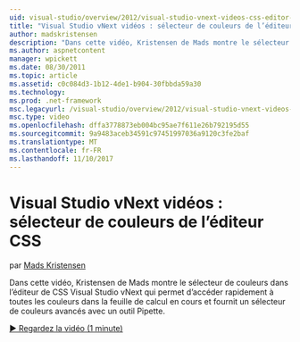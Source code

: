 ```yaml
---
uid: visual-studio/overview/2012/visual-studio-vnext-videos-css-editor-color-picker
title: "Visual Studio vNext vidéos : sélecteur de couleurs de l’éditeur CSS | Documents Microsoft"
author: madskristensen
description: "Dans cette vidéo, Kristensen de Mads montre le sélecteur de couleurs dans l’éditeur de CSS Visual Studio vNext qui affiche les couleurs dans la feuille de calcul en cours et fournit..."
ms.author: aspnetcontent
manager: wpickett
ms.date: 08/30/2011
ms.topic: article
ms.assetid: c0c084d3-1b12-4de1-b904-30fbbda59a30
ms.technology: 
ms.prod: .net-framework
msc.legacyurl: /visual-studio/overview/2012/visual-studio-vnext-videos-css-editor-color-picker
msc.type: video
ms.openlocfilehash: dffa3778873eb004bc95ae7f611e26b792195d55
ms.sourcegitcommit: 9a9483aceb34591c97451997036a9120c3fe2baf
ms.translationtype: MT
ms.contentlocale: fr-FR
ms.lasthandoff: 11/10/2017
---
```

<a name="visual-studio-vnext-videos-css-editor-color-picker"></a>Visual Studio vNext vidéos : sélecteur de couleurs de l’éditeur CSS
====================
par [Mads Kristensen](https://github.com/madskristensen)

Dans cette vidéo, Kristensen de Mads montre le sélecteur de couleurs dans l’éditeur de CSS Visual Studio vNext qui permet d’accéder rapidement à toutes les couleurs dans la feuille de calcul en cours et fournit un sélecteur de couleurs avancés avec un outil Pipette.

[&#9654; Regardez la vidéo (1 minute)](https://channel9.msdn.com/Blogs/ASP-NET-Site-Videos/visual-studio-vnext-videos-css-editor-color-picker)
